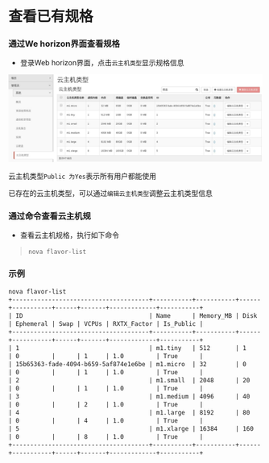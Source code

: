 # 查看已有规格

### 通过We horizon界面查看规格

* 登录Web horizon界面，点击```云主机类型```显示规格信息

![Flavors_List](../Picture/flavors_list.jpg)

云主机类型```Public 为Yes```表示所有用户都能使用

已存在的云主机类型，可以通过```编辑云主机类型```调整云主机类型信息


### 通过命令查看云主机规

* 查看云主机规格，执行如下命令

> ```nova flavor-list```

### 示例

```
nova flavor-list
+--------------------------------------+-----------+-----------+------+-----------+------+-------+-------------+-----------+
| ID                                   | Name      | Memory_MB | Disk | Ephemeral | Swap | VCPUs | RXTX_Factor | Is_Public |
+--------------------------------------+-----------+-----------+------+-----------+------+-------+-------------+-----------+
| 1                                    | m1.tiny   | 512       | 1    | 0         |      | 1     | 1.0         | True      |
| 15b65363-fade-4094-b659-5af874e1e6be | m1.micro  | 32        | 0    | 0         |      | 1     | 1.0         | True      |
| 2                                    | m1.small  | 2048      | 20   | 0         |      | 1     | 1.0         | True      |
| 3                                    | m1.medium | 4096      | 40   | 0         |      | 2     | 1.0         | True      |
| 4                                    | m1.large  | 8192      | 80   | 0         |      | 4     | 1.0         | True      |
| 5                                    | m1.xlarge | 16384     | 160  | 0         |      | 8     | 1.0         | True      |
+--------------------------------------+-----------+-----------+------+-----------+------+-------+-------------+-----------+

```
